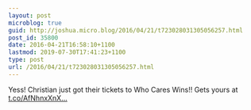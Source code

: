 ```yaml
---
layout: post
microblog: true
guid: http://joshua.micro.blog/2016/04/21/t723028031305056257.html
post_id: 35800
date: 2016-04-21T16:58:10+1100
lastmod: 2019-07-30T17:41:23+1100
type: post
url: /2016/04/21/t723028031305056257.html
---
```

Yess! Christian just got their tickets to Who Cares Wins!! Gets yours at [t.co/AfNhnxXnX...](https://t.co/AfNhnxXnXn)

